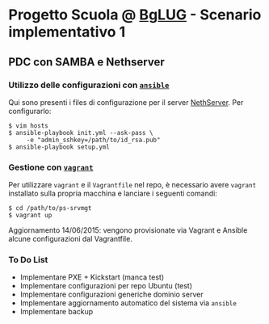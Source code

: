# Progetto Scuola @ [BgLUG](http://bglug.it) - Scenario implementativo 1 #
## PDC con SAMBA e Nethserver ##


### Utilizzo delle configurazioni con [`ansible`](http://www.ansible.com) ###

Qui sono presenti i files di configurazione per il server [NethServer](http://www.nethserver.org/).
Per configurarlo:

    $ vim hosts
    $ ansible-playbook init.yml --ask-pass \
         -e "admin_sshkey=/path/to/id_rsa.pub"
    $ ansible-playbook setup.yml 

### Gestione con [`vagrant`](http://www.vagrantup.com) ###

Per utilizzare `vagrant` e il `Vagrantfile` nel
repo, è necessario avere `vagrant` installato sulla propria macchina e
lanciare i seguenti comandi:

    $ cd /path/to/ps-srvmgt
    $ vagrant up

Aggiornamento 14/06/2015: vengono provisionate via Vagrant e Ansible alcune
configurazioni dal Vagrantfile.

### To Do List ###

* Implementare PXE + Kickstart (manca test)
* Implementare configurazioni per repo Ubuntu (test)
* Implementare configurazioni generiche dominio server
* Implementare aggiornamento automatico del sistema via `ansible`
* Implementare backup
